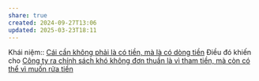 ```yaml
---
share: true
created: 2024-09-27T13:06
updated: 2025-03-23T18:11
---
```

Khái niệm:: 
[Cái cần không phải là có tiền, mà là có dòng tiền](../Ki%E1%BA%BFm%20ti%E1%BB%81n/L%C3%A0m%20ch%E1%BB%A7/T%E1%BA%A1o%20d%C3%B2ng%20ti%E1%BB%81n/C%C3%A1i%20c%E1%BA%A7n%20kh%C3%B4ng%20ph%E1%BA%A3i%20l%C3%A0%20c%C3%B3%20ti%E1%BB%81n,%20m%C3%A0%20l%C3%A0%20c%C3%B3%20d%C3%B2ng%20ti%E1%BB%81n.md)
Điều đó khiến cho [Công ty ra chính sách khó không đơn thuần là vì tham tiền, mà còn có thể vì muốn rửa tiền](./C%C3%B4ng%20ty%20ra%20ch%C3%ADnh%20s%C3%A1ch%20kh%C3%B3%20kh%C3%B4ng%20%C4%91%C6%A1n%20thu%E1%BA%A7n%20l%C3%A0%20v%C3%AC%20tham%20ti%E1%BB%81n,%20m%C3%A0%20c%C3%B2n%20c%C3%B3%20th%E1%BB%83%20v%C3%AC%20mu%E1%BB%91n%20r%E1%BB%ADa%20ti%E1%BB%81n.md)
